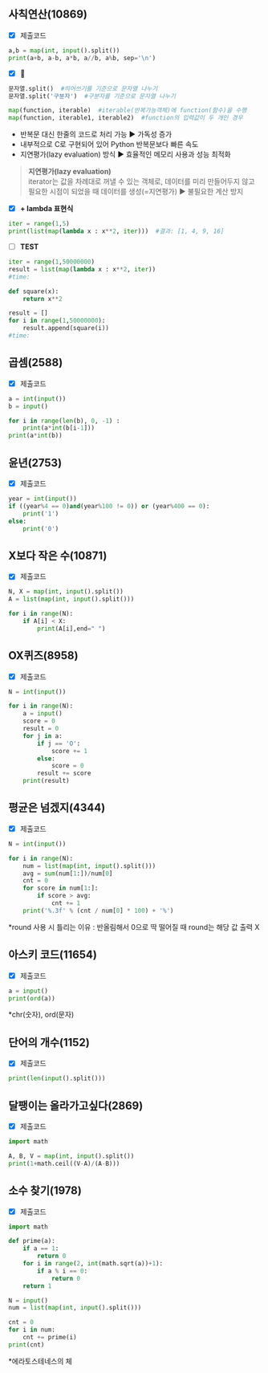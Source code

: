 ## 사칙연산(10869)

-  [x] 제출코드
```python
a,b = map(int, input().split())
print(a+b, a-b, a*b, a//b, a%b, sep='\n')
```

-  [x] 📝
```python
문자열.split()  #띄어쓰기를 기준으로 문자열 나누기 
문자열.split('구분자')  #구분자를 기준으로 문자열 나누기
```

```python
map(function, iterable)  #iterable(반복가능객체)에 function(함수)을 수행
map(function, iterable1, iterable2)  #function의 입력값이 두 개인 경우
```
- 반복문 대신 한줄의 코드로 처리 가능 ▶ 가독성 증가
- 내부적으로 C로 구현되어 있어 Python 반복문보다 빠른 속도
- 지연평가(lazy evaluation) 방식 ▶ 효율적인 메모리 사용과 성능 최적화

> **지연평가(lazy evaluation)** <br/>
> iterator는 값을 차례대로 꺼낼 수 있는 객체로, 데이터를 미리 만들어두지 않고 필요한 시점이 되었을 때 데이터를 생성(=지연평가) ▶ 불필요한 계산 방지


-  [x] **+ lambda 표현식**
```python
iter = range(1,5)
print(list(map(lambda x : x**2, iter)))  #결과: [1, 4, 9, 16]
```

-  [ ] **TEST**
```python
iter = range(1,50000000)
result = list(map(lambda x : x**2, iter))
#time: 
```

```python
def square(x):
    return x**2

result = []
for i in range(1,50000000):
    result.append(square(i))
#time: 
```


## 곱셈(2588)

-  [x] 제출코드
```python
a = int(input())
b = input()

for i in range(len(b), 0, -1) :
    print(a*int(b[i-1]))
print(a*int(b))
```


## 윤년(2753)

-  [x] 제출코드
```python
year = int(input())
if ((year%4 == 0)and(year%100 != 0)) or (year%400 == 0):
    print('1')
else:
    print('0')
```


## X보다 작은 수(10871)

-  [x] 제출코드
```python
N, X = map(int, input().split())
A = list(map(int, input().split()))

for i in range(N):
    if A[i] < X:
        print(A[i],end=" ") 
```


## OX퀴즈(8958)

-  [x] 제출코드
```python
N = int(input())

for i in range(N):
    a = input()
    score = 0
    result = 0
    for j in a:
        if j == 'O':
            score += 1
        else:
            score = 0
        result += score
    print(result)
```


## 평균은 넘겠지(4344)

-  [x] 제출코드
```python
N = int(input())

for i in range(N):
    num = list(map(int, input().split()))
    avg = sum(num[1:])/num[0]
    cnt = 0
    for score in num[1:]:
        if score > avg:
            cnt += 1
    print('%.3f' % (cnt / num[0] * 100) + '%')
```
*round 사용 시 틀리는 이유 : 반올림해서 0으로 딱 떨어질 때 round는 해당 값 출력 X


## 아스키 코드(11654)

-  [x] 제출코드
```python
a = input()
print(ord(a))
```
*chr(숫자), ord(문자)


## 단어의 개수(1152)

-  [x] 제출코드
```python
print(len(input().split()))
```


## 달팽이는 올라가고싶다(2869)

-  [x] 제출코드
```python
import math

A, B, V = map(int, input().split())
print(1+math.ceil((V-A)/(A-B)))
```


## 소수 찾기(1978)

-  [x] 제출코드
```python
import math

def prime(a):
    if a == 1:
        return 0
    for i in range(2, int(math.sqrt(a))+1):
        if a % i == 0:
            return 0
    return 1

N = input()
num = list(map(int, input().split()))

cnt = 0
for i in num:
    cnt += prime(i)
print(cnt)
```
*에라토스테네스의 체
